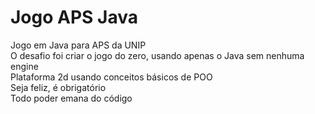 # Jogo APS Java<br>
Jogo em Java para APS da UNIP<br>
O desafio foi criar o jogo do zero, usando apenas o Java sem nenhuma engine<br>
Plataforma 2d usando conceitos básicos de POO<br>
Seja feliz, é obrigatório<br>
Todo poder emana do código<br>
